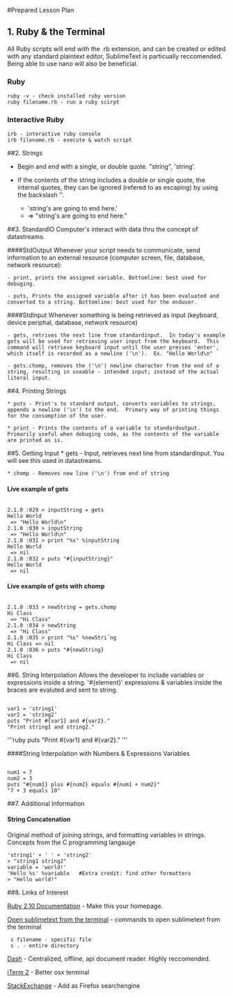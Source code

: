 #Prepared Lesson Plan

## 1. Ruby & the Terminal

All Ruby scripts will end with the .rb extension, and can be created or edited with any standard plaintext editor, SublimeText is particually reccomended.  Being able to use nano will also be beneficial.  

### Ruby
    ruby -v - check installed ruby version
    ruby filename.rb - run a ruby scirpt

### Interactive Ruby

    irb - interactive ruby console
    irb filename.rb - execute & watch script
    
##2. Strings
* Begin and end with a single, or double quote. "string", 'string'.  

* If the contents of the string includes a double or single quote, the internal quotes, they can be ignored (refered to as escaping) by using the backslash '\'.
    - 'string\'s are  going to end here.'
    - => "string's are  going to end here."

##3. StandardIO
Computer's interact with data thru the concept of datastreams.

####StdOutput
Whenever your script needs to communicate, send information to an external resource (computer screen, file, database, network resource):

    - print, prints the assigned variable. Bottomline: best used for debuging.

    - puts, Prints the assigned variable after it has been evaluated and converted to a string. Bottomline: best used for the enduser.
    
####StdInput
Whenever something is being retrieved as input (keyboard, device periphal, database, network resource)

    - gets, retrives the next line from standardinput.  In today's example gets will be used for retrieving user input from the keyboard.  This command will retrieve keyboard input until the user presses 'enter', which itself is recorded as a newline ('\n').  Ex. "Hello World\n"

    - gets.chomp, removes the ('\n') newline character from the end of a string, resulting in useable - intended input; instead of the actual literal input.

##4. Printing Strings

    * puts - Print's to standard output, converts variables to strings, appends a newline ('\n') to the end.  Primary way of printing things for the consumption of the user.
      
    * print - Prints the contents of a variable to standardoutput.  Primarily useful when debuging code, as the contents of the variable are printed as is.

##5. Getting Input
    * gets - Input, retrieves next line from standardinput.  You will see this used in datastreams.

    * chomp - Removes new line ('\n') from end of string

#### Live example of gets 
<code>
2.1.0 :029 > inputString = gets
Hello World
 => "Hello World\n"
2.1.0 :030 > inputString
 => "Hello World\n"
2.1.0 :031 > print "%s" %inputString
Hello World
 => nil
2.1.0 :032 > puts "#{inputString}"
Hello World
 => nil
</code>

#### Live example of gets with chomp
<code>
2.1.0 :033 > newString = gets.chomp
Hi Class
 => "Hi Class"
2.1.0 :034 > newString
 => "Hi Class"
2.1.0 :035 > print "%s" %newStri˝ng
Hi Class => nil
2.1.0 :036 > puts "#{newString}
Hi Class
 => nil
</code>

##6. String Interpolation 
Allows the developer to include variables or expressions inside a string.  '#{element}' expressions & variables inside the braces are evaluted and sent to string. 

<code>
var1 = 'string1'
var2 = 'string2'
puts "Print #{var1} and #{var2}."
"Print string1 and string2."
</code>

'''ruby
puts "Print #{var1} and #{var2}."
'''

####String Interpolation with Numbers & Expressions
Variables 

<code>
num1 = 7
num2 = 3
puts "#{num1} plus #{num2} equals #{num1 + num2}"
"7 + 3 equals 10"
</code>

##7. Additional Information

#### String Concatenation
Original method of joining strings, and formatting variables in strings.  Concepts from the C programming langauge

    'string1' + ' ' + 'string2'
    > "string1 string2"
    variable = 'world!'
    'Hello %s' %variable   #Extra credit: find other formatters
    > "Hello world!"

##8. Links of Interest

[Ruby 2.10 Documentation](http://docs.rubydocs.org/ruby-2-1-0/) - Make this your homepage.

[Open sublimetext from the terminal](https://gist.github.com/artero/1236170) - commands to open sublimetext from the terminal

     s filename - specific file
     s . - entire directory

[Dash](http://kapeli.com/dash) - Centralized, offline, api document reader.  Highly reccomended.

[iTerm 2](http://www.iterm2.com/) - Better osx terminal

[StackExchange](http://www.stackexchange.com) - Add as Firefox searchengine